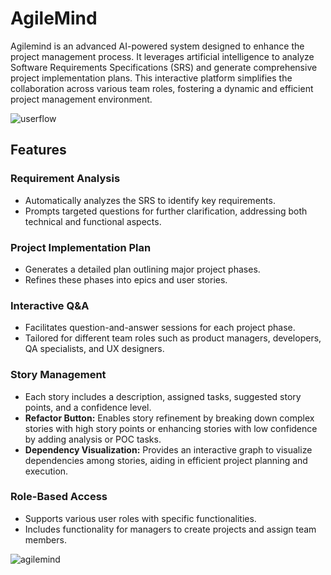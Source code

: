 # AgileMind

Agilemind is an advanced AI-powered system designed to enhance the project management process. It leverages artificial intelligence to analyze Software Requirements Specifications (SRS) and generate comprehensive project implementation plans. This interactive platform simplifies the collaboration across various team roles, fostering a dynamic and efficient project management environment.

![userflow](https://github.com/user-attachments/assets/9428022e-23d5-428f-8a13-513d925bedc3)

## Features

### Requirement Analysis
- Automatically analyzes the SRS to identify key requirements.
- Prompts targeted questions for further clarification, addressing both technical and functional aspects.

### Project Implementation Plan
- Generates a detailed plan outlining major project phases.
- Refines these phases into epics and user stories.

### Interactive Q&A
- Facilitates question-and-answer sessions for each project phase.
- Tailored for different team roles such as product managers, developers, QA specialists, and UX designers.

### Story Management
- Each story includes a description, assigned tasks, suggested story points, and a confidence level.
- **Refactor Button:** Enables story refinement by breaking down complex stories with high story points or enhancing stories with low confidence by adding analysis or POC tasks.
- **Dependency Visualization:** Provides an interactive graph to visualize dependencies among stories, aiding in efficient project planning and execution.

### Role-Based Access
- Supports various user roles with specific functionalities.
- Includes functionality for managers to create projects and assign team members.

![agilemind](https://github.com/user-attachments/assets/d0222367-431c-498d-8ab6-ea2f0eba2bd4)
